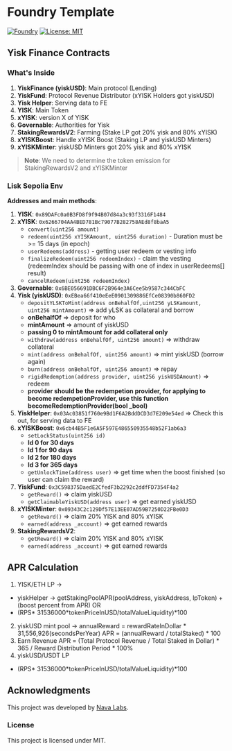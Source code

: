 # **Foundry Template** 

[![Foundry][foundry-badge]][foundry] [![License: MIT][license-badge]][license]

## **Yisk Finance Contracts**

### **What's Inside**
1. **YiskFinance (yiskUSD)**: Main protocol (Lending)
2. **YiskFund**: Protocol Revenue Distributor (xYISK Holders got yiskUSD)
3. **Yisk Helper**: Serving data to FE
4. **YISK**: Main Token
5. **xYISK**: version X of YISK
6. **Governable**: Authorities for Yisk
7. **StakingRewardsV2**: Farming (Stake LP got 20% yisk and 80% xYISK)
8. **xYISKBoost**: Handle xYISK Boost (Staking LP and yiskUSD Minters)
9. **xYISKMinter**: yiskUSD Minters got 20% yisk and 80% xYISK

> **Note**: We need to determine the token emission for StakingRewardsV2 and xYISKMinter

### **Lisk Sepolia Env**

**Addresses and main methods**:

1. **YISK**: `0x89DAFc0a0B3FD8f9f94B07d84a3c93f3316F1484`
2. **xYISK**: `0x6266704AA4BED781Bc79077B282758AEd8f8baA5`
   - `convert(uint256 amount)`
   - `redeem(uint256 xYISKAmount, uint256 duration)` - Duration must be >= 15 days (in epoch)
   - `userRedeems(address)` - getting user redeem or vesting info
   - `finalizeRedeem(uint256 redeemIndex)` - claim the vesting (redeemIndex should be passing with one of index in userRedeems[] result)
   - `cancelRedeem(uint256 redeemIndex)`
3. **Governable**: `0x6BE056691DBC6F2B964e3A6Cee5b9587c344CbFC`
4. **Yisk (yiskUSD)**: `0xEBea66f410eEeE0901309886EfCe08390b860FD2`
   - `depositYLSKToMint(address onBehalfOf,uint256 yLSKamount, uint256 mintAmount)` => add yLSK as collateral and borrow
   - **onBehalfOf** => deposit for who
   - **mintAmount** => amount of yiskUSD
   - **passing 0 to mintAmount for add collateral only**
   - `withdraw(address onBehalfOf, uint256 amount)` => withdraw collateral
   - `mint(address onBehalfOf, uint256 amount)` => mint yiskUSD (borrow again)
   - `burn(address onBehalfOf, uint256 amount)` => repay 
   - `rigidRedemption(address provider, uint256 yiskUSDAmount)` => redeem
   - **provider should be the redempetion provider, for applying to become redempetionProvider, use this function becomeRedemptionProvider(bool _bool)**
5. **YiskHelper**: `0x03Ac03851f760e9Bd1F6A2BddDCD3d7E209e54ed`
   => Check this out, for serving data to FE
6. **xYISKBoost**: `0x6cb44B5F1e6A5F597E486550935548b52F1ab6a3`
   - `setLockStatus(uint256 id)`
   - **Id 0 for 30 days**
   - **Id 1 for 90 days**
   - **Id 2 for 180 days**
   - **Id 3 for 365 days**
   - `getUnlockTime(address user)` => get time when the boost finished (so user can claim the reward)
7. **YiskFund**: `0x3C598375DaedE2CfedF3b2292c2ddfFD7354F4a2`
   - `getReward()` => claim yiskUSD
   - `getClaimableYiskUSD(address user)` => get earned yiskUSD
8. **xYISKMinter**: `0x09343C2c129Df57E13EE07AD59B7250D22FBe0D3`
   - `getReward()` => claim 20% YISK and 80% xYISK
   - `earned(address _account)` => get earned rewards
9. **StakingRewardsV2**:
   - `getReward()` => claim 20% YISK and 80% xYISK
   - `earned(address _account)` => get earned rewards

## **APR Calculation**
1. YISK/ETH LP -> 
- yiskHelper -> getStakingPoolAPR(poolAddress, yiskAddress, lpToken) + (boost percent from APR)
  OR
- (RPS* 31536000*tokenPriceInUSD/totalValueLiquidity)*100
2. yiskUSD mint pool -> 
annualReward = rewardRateInDollar * 31,556,926(secondsPerYear)
APR = (annualReward / totalStaked) * 100
3. Earn Revenue
APR = (Total Protocol Revenue / Total Staked in Dollar) * 365 / Reward Distribution Period * 100%
4. yiskUSD/USDT LP
- (RPS* 31536000*tokenPriceInUSD/totalValueLiquidity)*100

## **Acknowledgments**

This project was developed by [Nava Labs](https://www.navalabs.io).

### **License**

This project is licensed under MIT.

[foundry-badge]: https://img.shields.io/badge/Foundry-v1.0-green
[foundry]: https://link-to-foundry.com
[license-badge]: https://img.shields.io/badge/license-MIT-blue
[license]: https://link-to-license.com
